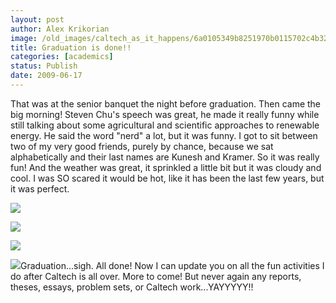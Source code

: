 ```yaml
---
layout: post
author: Alex Krikorian
image: /old_images/caltech_as_it_happens/6a0105349b8251970b0115702c4b32970c.jpg
title: Graduation is done!!
categories: [academics]
status: Publish
date: 2009-06-17
---
```


That was at the senior banquet the night before graduation. Then came the big morning! Steven Chu's speech was great, he made it really funny while still talking about some agricultural and scientific approaches to renewable energy. He said the word "nerd" a lot, but it was funny. I got to sit between two of my very good friends, purely by chance, because we sat alphabetically and their last names are Kunesh and Kramer. So it was really fun! And the weather was great, it sprinkled a little bit but it was cloudy and cool. I was SO scared it would be hot, like it has been the last few years, but it was perfect.


![](/old_images/caltech_as_it_happens/6a0105349b8251970b0115702c626e970c.jpg)

![](/old_images/caltech_as_it_happens/6a0105349b8251970b011571219273970b.jpg)

![](/old_images/caltech_as_it_happens/6a0105349b8251970b01157121966e970b.jpg)

![](/old_images/caltech_as_it_happens/6a0105349b8251970b0115702c6a6d970c.jpg)Graduation...sigh. All done! Now I can update you on all the fun activities I do after Caltech is all over. More to come! But never again any reports, theses, essays, problem sets, or Caltech work...YAYYYYY!!
